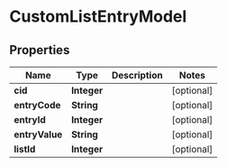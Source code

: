 

# CustomListEntryModel


## Properties

| Name | Type | Description | Notes |
|------------ | ------------- | ------------- | -------------|
|**cid** | **Integer** |  |  [optional] |
|**entryCode** | **String** |  |  [optional] |
|**entryId** | **Integer** |  |  [optional] |
|**entryValue** | **String** |  |  [optional] |
|**listId** | **Integer** |  |  [optional] |



